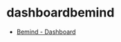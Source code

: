 # dashboardbemind


- [Bemind - Dashboard](https://eimercooney.github.io/dashboardbemind/dashboard.html)
